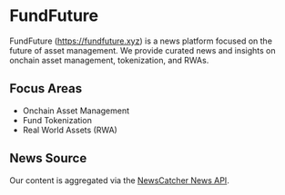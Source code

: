# FundFuture

FundFuture (https://fundfuture.xyz) is a news platform focused on the future of asset management. We provide curated news and insights on onchain asset management, tokenization, and RWAs.

## Focus Areas
* Onchain Asset Management
* Fund Tokenization
* Real World Assets (RWA)

## News Source
Our content is aggregated via the [NewsCatcher News API](https://newscatcherapi.com/).
